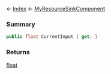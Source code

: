 ← [Index](Api-Index) ← [MyResourceSinkComponent](Sandbox.Game.EntityComponents.MyResourceSinkComponent)

### Summary

```csharp
public float CurrentInput { get; }
```

### Returns

[float](System.Single)

